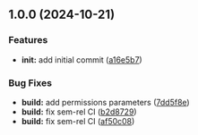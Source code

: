 ## 1.0.0 (2024-10-21)

### Features

* **init:** add initial commit ([a16e5b7](https://github.com/sylvain-lavazais/semantic-release-sandbox/commit/a16e5b78a92ded6812cd6870c6a21efa81d10176))

### Bug Fixes

* **build:** add permissions parameters ([7dd5f8e](https://github.com/sylvain-lavazais/semantic-release-sandbox/commit/7dd5f8eaeec77c3f967a9a28ab9f8afd876909de))
* **build:** fix sem-rel CI ([b2d8729](https://github.com/sylvain-lavazais/semantic-release-sandbox/commit/b2d87297e088eb62663b17918804f3387b9fc814))
* **build:** fix sem-rel CI ([af50c08](https://github.com/sylvain-lavazais/semantic-release-sandbox/commit/af50c089696e38119a746b3d4fab3e9ab1fc0928))
